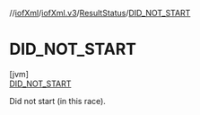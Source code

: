 //[iofXml](../../../../index.md)/[iofXml.v3](../../index.md)/[ResultStatus](../index.md)/[DID_NOT_START](index.md)

# DID_NOT_START

[jvm]\
[DID_NOT_START](index.md)

Did not start (in this race).
